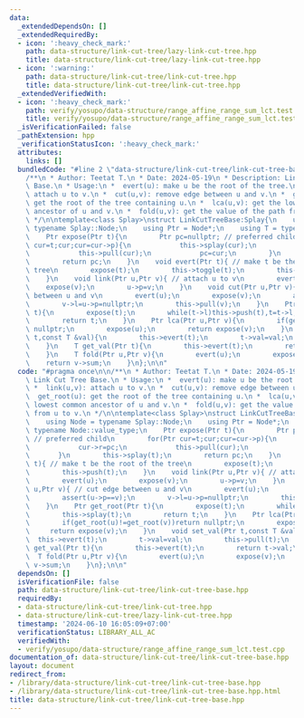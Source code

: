 ```yaml
---
data:
  _extendedDependsOn: []
  _extendedRequiredBy:
  - icon: ':heavy_check_mark:'
    path: data-structure/link-cut-tree/lazy-link-cut-tree.hpp
    title: data-structure/link-cut-tree/lazy-link-cut-tree.hpp
  - icon: ':warning:'
    path: data-structure/link-cut-tree/link-cut-tree.hpp
    title: data-structure/link-cut-tree/link-cut-tree.hpp
  _extendedVerifiedWith:
  - icon: ':heavy_check_mark:'
    path: verify/yosupo/data-structure/range_affine_range_sum_lct.test.cpp
    title: verify/yosupo/data-structure/range_affine_range_sum_lct.test.cpp
  _isVerificationFailed: false
  _pathExtension: hpp
  _verificationStatusIcon: ':heavy_check_mark:'
  attributes:
    links: []
  bundledCode: "#line 2 \"data-structure/link-cut-tree/link-cut-tree-base.hpp\"\n\n\
    /**\n * Author: Teetat T.\n * Date: 2024-05-19\n * Description: Link Cut Tree\
    \ Base.\n * Usage:\n *  evert(u): make u be the root of the tree.\n *  link(u,v):\
    \ attach u to v.\n *  cut(u,v): remove edge between u and v.\n *  get_root(u):\
    \ get the root of the tree containing u.\n *  lca(u,v): get the lowest common\
    \ ancestor of u and v.\n *  fold(u,v): get the value of the path from u to v.\n\
    \ */\n\ntemplate<class Splay>\nstruct LinkCutTreeBase:Splay{\n    using Node =\
    \ typename Splay::Node;\n    using Ptr = Node*;\n    using T = typename Node::value_type;\n\
    \    Ptr expose(Ptr t){\n        Ptr pc=nullptr; // preferred child\n        for(Ptr\
    \ cur=t;cur;cur=cur->p){\n            this->splay(cur);\n            cur->r=pc;\n\
    \            this->pull(cur);\n            pc=cur;\n        }\n        this->splay(t);\n\
    \        return pc;\n    }\n    void evert(Ptr t){ // make t be the root of the\
    \ tree\n        expose(t);\n        this->toggle(t);\n        this->push(t);\n\
    \    }\n    void link(Ptr u,Ptr v){ // attach u to v\n        evert(u);\n    \
    \    expose(v);\n        u->p=v;\n    }\n    void cut(Ptr u,Ptr v){ // cut edge\
    \ between u and v\n        evert(u);\n        expose(v);\n        assert(u->p==v);\n\
    \        v->l=u->p=nullptr;\n        this->pull(v);\n    }\n    Ptr get_root(Ptr\
    \ t){\n        expose(t);\n        while(t->l)this->push(t),t=t->l;\n        this->splay(t);\n\
    \        return t;\n    }\n    Ptr lca(Ptr u,Ptr v){\n        if(get_root(u)!=get_root(v))return\
    \ nullptr;\n        expose(u);\n        return expose(v);\n    }\n    void set_val(Ptr\
    \ t,const T &val){\n        this->evert(t);\n        t->val=val;\n        this->pull(t);\n\
    \    }\n    T get_val(Ptr t){\n        this->evert(t);\n        return t->val;\n\
    \    }\n    T fold(Ptr u,Ptr v){\n        evert(u);\n        expose(v);\n    \
    \    return v->sum;\n    }\n};\n\n"
  code: "#pragma once\n\n/**\n * Author: Teetat T.\n * Date: 2024-05-19\n * Description:\
    \ Link Cut Tree Base.\n * Usage:\n *  evert(u): make u be the root of the tree.\n\
    \ *  link(u,v): attach u to v.\n *  cut(u,v): remove edge between u and v.\n *\
    \  get_root(u): get the root of the tree containing u.\n *  lca(u,v): get the\
    \ lowest common ancestor of u and v.\n *  fold(u,v): get the value of the path\
    \ from u to v.\n */\n\ntemplate<class Splay>\nstruct LinkCutTreeBase:Splay{\n\
    \    using Node = typename Splay::Node;\n    using Ptr = Node*;\n    using T =\
    \ typename Node::value_type;\n    Ptr expose(Ptr t){\n        Ptr pc=nullptr;\
    \ // preferred child\n        for(Ptr cur=t;cur;cur=cur->p){\n            this->splay(cur);\n\
    \            cur->r=pc;\n            this->pull(cur);\n            pc=cur;\n \
    \       }\n        this->splay(t);\n        return pc;\n    }\n    void evert(Ptr\
    \ t){ // make t be the root of the tree\n        expose(t);\n        this->toggle(t);\n\
    \        this->push(t);\n    }\n    void link(Ptr u,Ptr v){ // attach u to v\n\
    \        evert(u);\n        expose(v);\n        u->p=v;\n    }\n    void cut(Ptr\
    \ u,Ptr v){ // cut edge between u and v\n        evert(u);\n        expose(v);\n\
    \        assert(u->p==v);\n        v->l=u->p=nullptr;\n        this->pull(v);\n\
    \    }\n    Ptr get_root(Ptr t){\n        expose(t);\n        while(t->l)this->push(t),t=t->l;\n\
    \        this->splay(t);\n        return t;\n    }\n    Ptr lca(Ptr u,Ptr v){\n\
    \        if(get_root(u)!=get_root(v))return nullptr;\n        expose(u);\n   \
    \     return expose(v);\n    }\n    void set_val(Ptr t,const T &val){\n      \
    \  this->evert(t);\n        t->val=val;\n        this->pull(t);\n    }\n    T\
    \ get_val(Ptr t){\n        this->evert(t);\n        return t->val;\n    }\n  \
    \  T fold(Ptr u,Ptr v){\n        evert(u);\n        expose(v);\n        return\
    \ v->sum;\n    }\n};\n\n"
  dependsOn: []
  isVerificationFile: false
  path: data-structure/link-cut-tree/link-cut-tree-base.hpp
  requiredBy:
  - data-structure/link-cut-tree/link-cut-tree.hpp
  - data-structure/link-cut-tree/lazy-link-cut-tree.hpp
  timestamp: '2024-06-10 16:05:09+07:00'
  verificationStatus: LIBRARY_ALL_AC
  verifiedWith:
  - verify/yosupo/data-structure/range_affine_range_sum_lct.test.cpp
documentation_of: data-structure/link-cut-tree/link-cut-tree-base.hpp
layout: document
redirect_from:
- /library/data-structure/link-cut-tree/link-cut-tree-base.hpp
- /library/data-structure/link-cut-tree/link-cut-tree-base.hpp.html
title: data-structure/link-cut-tree/link-cut-tree-base.hpp
---
```

